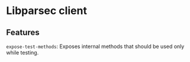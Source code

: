 # Libparsec client


## Features

`expose-test-methods`: Exposes internal methods that should be used only while testing.
